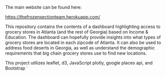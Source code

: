 The main website can be found here:

https://thefrozensectionteam.herokuapp.com/

This repository contains the contents of a dashboard highlighting access to grocery stores in Atlanta (and the rest of Georgia) based on Income & Education. The dashboard can hopefully provide insights into what types of grocery stores are located in each zipcode of Atlanta. It can also be used to address food deserts in Georgia, as well as understand the demographic requirements that big chain grocery stores use to find new locations.

This project utilizes leaflet, d3, JavaScript plotly, google places api, and Bootstrap
        `


